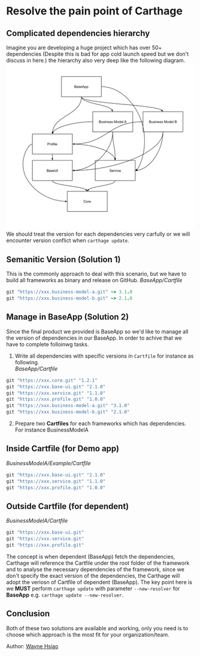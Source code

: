 # Resolve the pain point of Carthage

## Complicated dependencies hierarchy
Imagine you are developing a huge project which has over 50+ dependencies (Despite this is bad for app cold launch speed but we don't discuss in here.) the hierarchy also very deep like the following diagram.
![](/.assets/carthage_dependencies.png)
We should treat the version for each dependencies very carfully or we will encounter version conflict when `carthage update`.

## Semanitic Version (Solution 1)
This is the commonly approach to deal with this scenario, but we have to build all frameworks as binary and release on GitHub.
*BaseApp/Cartfile*
```ruby
git "https://xxx.business-model-a.git" ~> 3.1.0
git "https://xxx.business-model-b.git" ~> 2.1.0
```

## Manage in BaseApp (Solution 2)
Since the final product we provided is BaseApp so we'd like to manage all the version of dependencies in our BaseApp. In order to achive that we have to complete folloinwg tasks.
1. Write all dependencies with specific versions in `Cartfile` for instance as following.   
*BaseApp/Cartfile*
```ruby
git "https://xxx.core.git" "1.2.1"
git "https://xxx.base-ui.git" "2.1.0"
git "https://xxx.service.git" "1.1.0"
git "https://xxx.profile.git" "1.0.0"
git "https://xxx.business-model-a.git" "3.1.0"
git "https://xxx.business-model-b.git" "2.1.0"
```
2. Prepare two **Cartfiles** for each frameworks which has dependencies.
For instance BusinessModelA
## Inside Cartfile (for Demo app)
*BusinessModelA/Example/Cartfile*
```ruby
git "https://xxx.base-ui.git" "2.1.0"
git "https://xxx.service.git" "1.1.0"
git "https://xxx.profile.git" "1.0.0"
```
## Outside Cartfile (for dependent)
*BusinessModelA/Cartfile*
```ruby
git "https://xxx.base-ui.git"
git "https://xxx.service.git"
git "https://xxx.profile.git"
```
The concept is when dependent (BaseApp) fetch the dependencies, Carthage will reference the Cartfile under the root folder of the framework and to analyse the necessary dependencies of the framework, since we don't specify the exact version of the dependencies, the Carthage will adopt the veriosn of Cartfile of dependent (BaseApp).
The key point here is we **MUST** perform `carthage update` with parameter `--new-resolver` for **BaseApp** e.g. `carthage update --new-resolver`.

## Conclusion
Both of these two solutions are available and working, only you need is to choose which approach is the most fit for your organization/team.

Author: [Wayne Hsiao](chronicqazxc@gmail.com)

